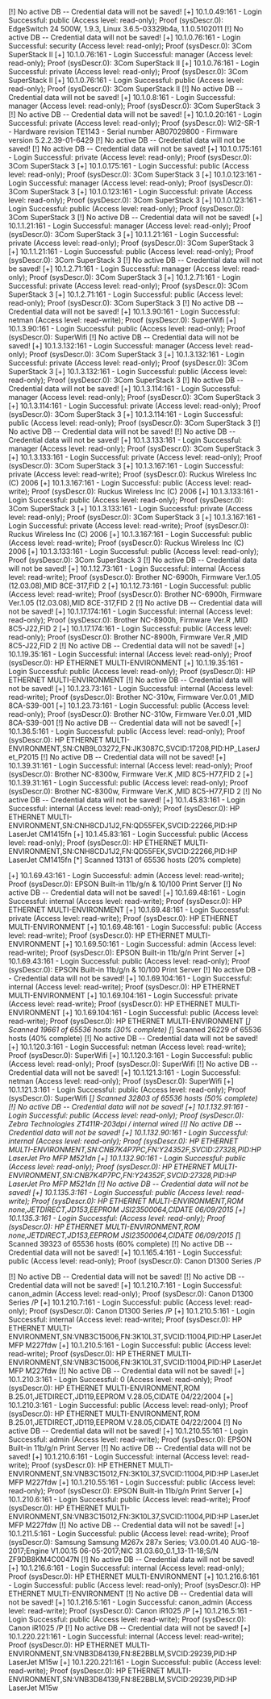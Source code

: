 [!] No active DB -- Credential data will not be saved!
[+] 10.1.0.49:161 - Login Successful: public (Access level: read-only); Proof (sysDescr.0): EdgeSwitch 24 500W, 1.9.3, Linux 3.6.5-03329b4a, 1.1.0.5102011
[!] No active DB -- Credential data will not be saved!
[+] 10.1.0.76:161 - Login Successful: security (Access level: read-only); Proof (sysDescr.0): 3Com SuperStack II
[+] 10.1.0.76:161 - Login Successful: manager (Access level: read-only); Proof (sysDescr.0): 3Com SuperStack II
[+] 10.1.0.76:161 - Login Successful: private (Access level: read-only); Proof (sysDescr.0): 3Com SuperStack II
[+] 10.1.0.76:161 - Login Successful: public (Access level: read-only); Proof (sysDescr.0): 3Com SuperStack II
[!] No active DB -- Credential data will not be saved!
[+] 10.1.0.8:161 - Login Successful: manager (Access level: read-only); Proof (sysDescr.0): 3Com SuperStack 3
[!] No active DB -- Credential data will not be saved!
[+] 10.1.0.20:161 - Login Successful: private (Access level: read-only); Proof (sysDescr.0): WI2-SR-1 - Hardware revision TE1143 - Serial number AB07029800 - Firmware version 5.2.2.39-01-6429
[!] No active DB -- Credential data will not be saved!
[!] No active DB -- Credential data will not be saved!
[+] 10.1.0.175:161 - Login Successful: private (Access level: read-only); Proof (sysDescr.0): 3Com SuperStack 3
[+] 10.1.0.175:161 - Login Successful: public (Access level: read-only); Proof (sysDescr.0): 3Com SuperStack 3
[+] 10.1.0.123:161 - Login Successful: manager (Access level: read-only); Proof (sysDescr.0): 3Com SuperStack 3
[+] 10.1.0.123:161 - Login Successful: private (Access level: read-only); Proof (sysDescr.0): 3Com SuperStack 3
[+] 10.1.0.123:161 - Login Successful: public (Access level: read-only); Proof (sysDescr.0): 3Com SuperStack 3
[!] No active DB -- Credential data will not be saved!
[+] 10.1.1.21:161 - Login Successful: manager (Access level: read-only); Proof (sysDescr.0): 3Com SuperStack 3
[+] 10.1.1.21:161 - Login Successful: private (Access level: read-only); Proof (sysDescr.0): 3Com SuperStack 3
[+] 10.1.1.21:161 - Login Successful: public (Access level: read-only); Proof (sysDescr.0): 3Com SuperStack 3
[!] No active DB -- Credential data will not be saved!
[+] 10.1.2.71:161 - Login Successful: manager (Access level: read-only); Proof (sysDescr.0): 3Com SuperStack 3
[+] 10.1.2.71:161 - Login Successful: private (Access level: read-only); Proof (sysDescr.0): 3Com SuperStack 3
[+] 10.1.2.71:161 - Login Successful: public (Access level: read-only); Proof (sysDescr.0): 3Com SuperStack 3
[!] No active DB -- Credential data will not be saved!
[+] 10.1.3.90:161 - Login Successful: netman (Access level: read-write); Proof (sysDescr.0): SuperWifi
[+] 10.1.3.90:161 - Login Successful: public (Access level: read-only); Proof (sysDescr.0): SuperWifi
[!] No active DB -- Credential data will not be saved!
[+] 10.1.3.132:161 - Login Successful: manager (Access level: read-only); Proof (sysDescr.0): 3Com SuperStack 3
[+] 10.1.3.132:161 - Login Successful: private (Access level: read-only); Proof (sysDescr.0): 3Com SuperStack 3
[+] 10.1.3.132:161 - Login Successful: public (Access level: read-only); Proof (sysDescr.0): 3Com SuperStack 3
[!] No active DB -- Credential data will not be saved!
[+] 10.1.3.114:161 - Login Successful: manager (Access level: read-only); Proof (sysDescr.0): 3Com SuperStack 3
[+] 10.1.3.114:161 - Login Successful: private (Access level: read-only); Proof (sysDescr.0): 3Com SuperStack 3
[+] 10.1.3.114:161 - Login Successful: public (Access level: read-only); Proof (sysDescr.0): 3Com SuperStack 3
[!] No active DB -- Credential data will not be saved!
[!] No active DB -- Credential data will not be saved!
[+] 10.1.3.133:161 - Login Successful: manager (Access level: read-only); Proof (sysDescr.0): 3Com SuperStack 3
[+] 10.1.3.133:161 - Login Successful: private (Access level: read-only); Proof (sysDescr.0): 3Com SuperStack 3
[+] 10.1.3.167:161 - Login Successful: private (Access level: read-write); Proof (sysDescr.0): Ruckus Wireless Inc (C) 2006 
[+] 10.1.3.167:161 - Login Successful: public (Access level: read-write); Proof (sysDescr.0): Ruckus Wireless Inc (C) 2006 
[+] 10.1.3.133:161 - Login Successful: public (Access level: read-only); Proof (sysDescr.0): 3Com SuperStack 3
[+] 10.1.3.133:161 - Login Successful: private (Access level: read-only); Proof (sysDescr.0): 3Com SuperStack 3
[+] 10.1.3.167:161 - Login Successful: private (Access level: read-write); Proof (sysDescr.0): Ruckus Wireless Inc (C) 2006 
[+] 10.1.3.167:161 - Login Successful: public (Access level: read-write); Proof (sysDescr.0): Ruckus Wireless Inc (C) 2006 
[+] 10.1.3.133:161 - Login Successful: public (Access level: read-only); Proof (sysDescr.0): 3Com SuperStack 3
[!] No active DB -- Credential data will not be saved!
[+] 10.1.12.73:161 - Login Successful: internal (Access level: read-write); Proof (sysDescr.0): Brother NC-6900h, Firmware Ver.1.05  (12.03.08),MID 8CE-317,FID 2
[+] 10.1.12.73:161 - Login Successful: public (Access level: read-write); Proof (sysDescr.0): Brother NC-6900h, Firmware Ver.1.05  (12.03.08),MID 8CE-317,FID 2
[!] No active DB -- Credential data will not be saved!
[+] 10.1.17.174:161 - Login Successful: internal (Access level: read-only); Proof (sysDescr.0): Brother NC-8900h, Firmware Ver.R  ,MID 8C5-J22,FID 2
[+] 10.1.17.174:161 - Login Successful: public (Access level: read-only); Proof (sysDescr.0): Brother NC-8900h, Firmware Ver.R  ,MID 8C5-J22,FID 2
[!] No active DB -- Credential data will not be saved!
[+] 10.1.19.35:161 - Login Successful: internal (Access level: read-only); Proof (sysDescr.0): HP ETHERNET MULTI-ENVIRONMENT
[+] 10.1.19.35:161 - Login Successful: public (Access level: read-only); Proof (sysDescr.0): HP ETHERNET MULTI-ENVIRONMENT
[!] No active DB -- Credential data will not be saved!
[+] 10.1.23.73:161 - Login Successful: internal (Access level: read-write); Proof (sysDescr.0): Brother NC-310w, Firmware Ver.0.01  ,MID 8CA-S39-001
[+] 10.1.23.73:161 - Login Successful: public (Access level: read-only); Proof (sysDescr.0): Brother NC-310w, Firmware Ver.0.01  ,MID 8CA-S39-001
[!] No active DB -- Credential data will not be saved!
[+] 10.1.36.5:161 - Login Successful: public (Access level: read-only); Proof (sysDescr.0): HP ETHERNET MULTI-ENVIRONMENT,SN:CNB9L03272,FN:JK3087C,SVCID:17208,PID:HP_LaserJet_P2015
[!] No active DB -- Credential data will not be saved!
[+] 10.1.39.31:161 - Login Successful: internal (Access level: read-only); Proof (sysDescr.0): Brother NC-8300w, Firmware Ver.K  ,MID 8C5-H77,FID 2
[+] 10.1.39.31:161 - Login Successful: public (Access level: read-only); Proof (sysDescr.0): Brother NC-8300w, Firmware Ver.K  ,MID 8C5-H77,FID 2
[!] No active DB -- Credential data will not be saved!
[+] 10.1.45.83:161 - Login Successful: internal (Access level: read-only); Proof (sysDescr.0): HP ETHERNET MULTI-ENVIRONMENT,SN:CNH8CDJ1J2,FN:QD55FEK,SVCID:22266,PID:HP LaserJet CM1415fn
[+] 10.1.45.83:161 - Login Successful: public (Access level: read-only); Proof (sysDescr.0): HP ETHERNET MULTI-ENVIRONMENT,SN:CNH8CDJ1J2,FN:QD55FEK,SVCID:22266,PID:HP LaserJet CM1415fn
[*] Scanned 13131 of 65536 hosts (20% complete)
 
[+] 10.1.69.43:161 - Login Successful: admin (Access level: read-write); Proof (sysDescr.0): EPSON Built-in 11b/g/n & 10/100 Print Server
[!] No active DB -- Credential data will not be saved!
[+] 10.1.69.48:161 - Login Successful: internal (Access level: read-write); Proof (sysDescr.0): HP ETHERNET MULTI-ENVIRONMENT
[+] 10.1.69.48:161 - Login Successful: private (Access level: read-write); Proof (sysDescr.0): HP ETHERNET MULTI-ENVIRONMENT
[+] 10.1.69.48:161 - Login Successful: public (Access level: read-write); Proof (sysDescr.0): HP ETHERNET MULTI-ENVIRONMENT
[+] 10.1.69.50:161 - Login Successful: admin (Access level: read-write); Proof (sysDescr.0): EPSON Built-in 11b/g/n Print Server
[+] 10.1.69.43:161 - Login Successful: public (Access level: read-only); Proof (sysDescr.0): EPSON Built-in 11b/g/n & 10/100 Print Server
[!] No active DB -- Credential data will not be saved!
[+] 10.1.69.104:161 - Login Successful: internal (Access level: read-write); Proof (sysDescr.0): HP ETHERNET MULTI-ENVIRONMENT
[+] 10.1.69.104:161 - Login Successful: private (Access level: read-write); Proof (sysDescr.0): HP ETHERNET MULTI-ENVIRONMENT
[+] 10.1.69.104:161 - Login Successful: public (Access level: read-write); Proof (sysDescr.0): HP ETHERNET MULTI-ENVIRONMENT
[*] Scanned 19661 of 65536 hosts (30% complete)
[*] Scanned 26229 of 65536 hosts (40% complete)
[!] No active DB -- Credential data will not be saved!
[+] 10.1.120.3:161 - Login Successful: netman (Access level: read-write); Proof (sysDescr.0): SuperWifi
[+] 10.1.120.3:161 - Login Successful: public (Access level: read-only); Proof (sysDescr.0): SuperWifi
[!] No active DB -- Credential data will not be saved!
[+] 10.1.121.3:161 - Login Successful: netman (Access level: read-only); Proof (sysDescr.0): SuperWifi
[+] 10.1.121.3:161 - Login Successful: public (Access level: read-only); Proof (sysDescr.0): SuperWifi
[*] Scanned 32803 of 65536 hosts (50% complete)
[!] No active DB -- Credential data will not be saved!
[+] 10.1.132.91:161 - Login Successful: public (Access level: read-only); Proof (sysDescr.0): Zebra Technologies ZT411R-203dpi / internal wired
[!] No active DB -- Credential data will not be saved!
[+] 10.1.132.90:161 - Login Successful: internal (Access level: read-only); Proof (sysDescr.0): HP ETHERNET MULTI-ENVIRONMENT,SN:CNB7K4P7PC,FN:Y24352F,SVCID:27328,PID:HP LaserJet Pro MFP M521dn
[+] 10.1.132.90:161 - Login Successful: public (Access level: read-only); Proof (sysDescr.0): HP ETHERNET MULTI-ENVIRONMENT,SN:CNB7K4P7PC,FN:Y24352F,SVCID:27328,PID:HP LaserJet Pro MFP M521dn
[!] No active DB -- Credential data will not be saved!
[+] 10.1.135.3:161 - Login Successful: public (Access level: read-write); Proof (sysDescr.0): HP ETHERNET MULTI-ENVIRONMENT,ROM none,JETDIRECT,JD153,EEPROM JSI23500064,CIDATE 06/09/2015
[+] 10.1.135.3:161 - Login Successful:  (Access level: read-only); Proof (sysDescr.0): HP ETHERNET MULTI-ENVIRONMENT,ROM none,JETDIRECT,JD153,EEPROM JSI23500064,CIDATE 06/09/2015
[*] Scanned 39323 of 65536 hosts (60% complete)
[!] No active DB -- Credential data will not be saved!
[+] 10.1.165.4:161 - Login Successful: public (Access level: read-only); Proof (sysDescr.0): Canon D1300 Series /P

[!] No active DB -- Credential data will not be saved!
[!] No active DB -- Credential data will not be saved!
[+] 10.1.210.7:161 - Login Successful: canon_admin (Access level: read-only); Proof (sysDescr.0): Canon D1300 Series /P
[+] 10.1.210.7:161 - Login Successful: public (Access level: read-only); Proof (sysDescr.0): Canon D1300 Series /P
[+] 10.1.210.5:161 - Login Successful: internal (Access level: read-write); Proof (sysDescr.0): HP ETHERNET MULTI-ENVIRONMENT,SN:VNB3C15006,FN:3K10L3T,SVCID:11004,PID:HP LaserJet MFP M227fdw
[+] 10.1.210.5:161 - Login Successful: public (Access level: read-write); Proof (sysDescr.0): HP ETHERNET MULTI-ENVIRONMENT,SN:VNB3C15006,FN:3K10L3T,SVCID:11004,PID:HP LaserJet MFP M227fdw
[!] No active DB -- Credential data will not be saved!
[+] 10.1.210.3:161 - Login Successful: 0 (Access level: read-only); Proof (sysDescr.0): HP ETHERNET MULTI-ENVIRONMENT,ROM B.25.01,JETDIRECT,JD119,EEPROM V.28.05,CIDATE 04/22/2004
[+] 10.1.210.3:161 - Login Successful: public (Access level: read-only); Proof (sysDescr.0): HP ETHERNET MULTI-ENVIRONMENT,ROM B.25.01,JETDIRECT,JD119,EEPROM V.28.05,CIDATE 04/22/2004
[!] No active DB -- Credential data will not be saved!
[+] 10.1.210.55:161 - Login Successful: admin (Access level: read-write); Proof (sysDescr.0): EPSON Built-in 11b/g/n Print Server
[!] No active DB -- Credential data will not be saved!
[+] 10.1.210.6:161 - Login Successful: internal (Access level: read-write); Proof (sysDescr.0): HP ETHERNET MULTI-ENVIRONMENT,SN:VNB3C15012,FN:3K10L37,SVCID:11004,PID:HP LaserJet MFP M227fdw
[+] 10.1.210.55:161 - Login Successful: public (Access level: read-only); Proof (sysDescr.0): EPSON Built-in 11b/g/n Print Server
[+] 10.1.210.6:161 - Login Successful: public (Access level: read-write); Proof (sysDescr.0): HP ETHERNET MULTI-ENVIRONMENT,SN:VNB3C15012,FN:3K10L37,SVCID:11004,PID:HP LaserJet MFP M227fdw
[!] No active DB -- Credential data will not be saved!
[+] 10.1.211.5:161 - Login Successful: public (Access level: read-write); Proof (sysDescr.0): Samsung Samsung M267x 287x Series; V3.00.01.40     AUG-18-2017;Engine V1.00.15 06-05-2017;NIC 31.03.60_0.1_13-11-18;S/N ZF9DB8KM4C0047N
[!] No active DB -- Credential data will not be saved!
[+] 10.1.216.6:161 - Login Successful: internal (Access level: read-only); Proof (sysDescr.0): HP ETHERNET MULTI-ENVIRONMENT
[+] 10.1.216.6:161 - Login Successful: public (Access level: read-only); Proof (sysDescr.0): HP ETHERNET MULTI-ENVIRONMENT
[!] No active DB -- Credential data will not be saved!
[+] 10.1.216.5:161 - Login Successful: canon_admin (Access level: read-write); Proof (sysDescr.0): Canon iR1025 /P
[+] 10.1.216.5:161 - Login Successful: public (Access level: read-write); Proof (sysDescr.0): Canon iR1025 /P
[!] No active DB -- Credential data will not be saved!
[+] 10.1.220.221:161 - Login Successful: internal (Access level: read-write); Proof (sysDescr.0): HP ETHERNET MULTI-ENVIRONMENT,SN:VNB3D84139,FN:8E2BBLM,SVCID:29239,PID:HP LaserJet M15w
[+] 10.1.220.221:161 - Login Successful: public (Access level: read-write); Proof (sysDescr.0): HP ETHERNET MULTI-ENVIRONMENT,SN:VNB3D84139,FN:8E2BBLM,SVCID:29239,PID:HP LaserJet M15w

